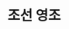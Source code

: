 ---
layout: hubs
key: Q485009
title: 조선 영조
name: 조선 영조
description: 21st King of Joseon Dynasty in Korean history
score: 0.0030488003988148756
degree: 18
---